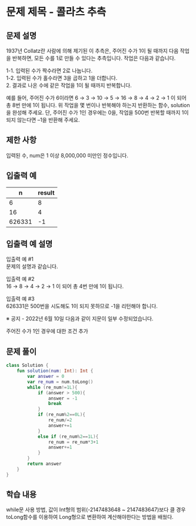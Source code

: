 # 문제 제목 - 콜라츠 추측
## 문제 설명
1937년 Collatz란 사람에 의해 제기된 이 추측은, 주어진 수가 1이 될 때까지 다음 작업을 반복하면, 모든 수를 1로 만들 수 있다는 추측입니다. 작업은 다음과 같습니다.

1-1. 입력된 수가 짝수라면 2로 나눕니다.  
1-2. 입력된 수가 홀수라면 3을 곱하고 1을 더합니다.  
2. 결과로 나온 수에 같은 작업을 1이 될 때까지 반복합니다.    

예를 들어, 주어진 수가 6이라면 6 → 3 → 10 → 5 → 16 → 8 → 4 → 2 → 1 이 되어 총 8번 만에 1이 됩니다. 위 작업을 몇 번이나 반복해야 하는지 반환하는 함수, solution을 완성해 주세요. 단, 주어진 수가 1인 경우에는 0을, 작업을 500번 반복할 때까지 1이 되지 않는다면 –1을 반환해 주세요.

## 제한 사항
입력된 수, num은 1 이상 8,000,000 미만인 정수입니다.
## 입출력 예
n |	result
---|---|
6	| 8
16	| 4
626331	| -1
## 입출력 예 설명
입출력 예 #1  
문제의 설명과 같습니다.

입출력 예 #2  
16 → 8 → 4 → 2 → 1 이 되어 총 4번 만에 1이 됩니다.

입출력 예 #3  
626331은 500번을 시도해도 1이 되지 못하므로 -1을 리턴해야 합니다.

※ 공지 - 2022년 6월 10일 다음과 같이 지문이 일부 수정되었습니다.

주어진 수가 1인 경우에 대한 조건 추가
## 문제 풀이
``` kotlin
class Solution {
    fun solution(num: Int): Int {
        var answer = 0
        var re_num = num.toLong()
        while (re_num!=1L){
            if (answer > 500){
                answer = -1
                break
            }
            if (re_num%2==0L){
                re_num/=2
                answer+=1
            }
            else if (re_num%2==1L){
                re_num = re_num*3+1
                answer+=1
            }
        }
        return answer
    }
}
```
## 학습 내용
while문 사용 방법, 값이 Int형의 범위(-2147483648 ~ 2147483647)보다 클 경우 toLong함수를 이용하여 Long형으로 변환하여 계산해야한다는 방법을 배웠다.


